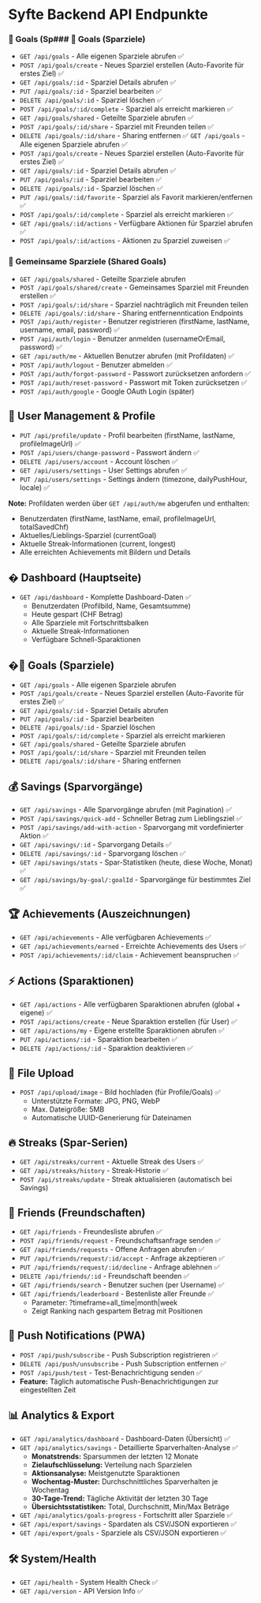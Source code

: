# Syfte Backend API Endpunkte

### 🎯 Goals (Sp### 🎯 Goals (Sparziele)
- `GET /api/goals` - Alle eigenen Sparziele abrufen ✅
- `POST /api/goals/create` - Neues Sparziel erstellen (Auto-Favorite für erstes Ziel) ✅
- `GET /api/goals/:id` - Sparziel Details abrufen ✅
- `PUT /api/goals/:id` - Sparziel bearbeiten ✅
- `DELETE /api/goals/:id` - Sparziel löschen ✅
- `POST /api/goals/:id/complete` - Sparziel als erreicht markieren ✅
- `GET /api/goals/shared` - Geteilte Sparziele abrufen ✅
- `POST /api/goals/:id/share` - Sparziel mit Freunden teilen ✅
- `DELETE /api/goals/:id/share` - Sharing entfernen ✅ `GET /api/goals` - Alle eigenen Sparziele abrufen ✅
- `POST /api/goals/create` - Neues Sparziel erstellen (Auto-Favorite für erstes Ziel) ✅
- `GET /api/goals/:id` - Sparziel Details abrufen ✅
- `PUT /api/goals/:id` - Sparziel bearbeiten ✅
- `DELETE /api/goals/:id` - Sparziel löschen ✅
- `PUT /api/goals/:id/favorite` - Sparziel als Favorit markieren/entfernen ✅
- `POST /api/goals/:id/complete` - Sparziel als erreicht markieren ✅
- `GET /api/goals/:id/actions` - Verfügbare Aktionen für Sparziel abrufen ✅
- `POST /api/goals/:id/actions` - Aktionen zu Sparziel zuweisen ✅

### 🤝 Gemeinsame Sparziele (Shared Goals)
- `GET /api/goals/shared` - Geteilte Sparziele abrufen
- `POST /api/goals/shared/create` - Gemeinsames Sparziel mit Freunden erstellen ✅
- `POST /api/goals/:id/share` - Sparziel nachträglich mit Freunden teilen
- `DELETE /api/goals/:id/share` - Sharing entfernenntication Endpoints
- `POST /api/auth/register` - Benutzer registrieren (firstName, lastName, username, email, password) ✅
- `POST /api/auth/login` - Benutzer anmelden (usernameOrEmail, password) ✅
- `GET /api/auth/me` - Aktuellen Benutzer abrufen (mit Profildaten) ✅
- `POST /api/auth/logout` - Benutzer abmelden ✅
- `POST /api/auth/forgot-password` - Passwort zurücksetzen anfordern ✅
- `POST /api/auth/reset-password` - Passwort mit Token zurücksetzen ✅
- `POST /api/auth/google` - Google OAuth Login (später)

## 👤 User Management & Profile
- `PUT /api/profile/update` - Profil bearbeiten (firstName, lastName, profileImageUrl) ✅
- `POST /api/users/change-password` - Passwort ändern ✅
- `DELETE /api/users/account` - Account löschen ✅
- `GET /api/users/settings` - User Settings abrufen ✅
- `PUT /api/users/settings` - Settings ändern (timezone, dailyPushHour, locale) ✅

**Note:** Profildaten werden über `GET /api/auth/me` abgerufen und enthalten:
- Benutzerdaten (firstName, lastName, email, profileImageUrl, totalSavedChf)
- Aktuelles/Lieblings-Sparziel (currentGoal)
- Aktuelle Streak-Informationen (current, longest)
- Alle erreichten Achievements mit Bildern und Details

## � Dashboard (Hauptseite)
- `GET /api/dashboard` - Komplette Dashboard-Daten ✅
  - Benutzerdaten (Profilbild, Name, Gesamtsumme)
  - Heute gespart (CHF Betrag)
  - Alle Sparziele mit Fortschrittsbalken
  - Aktuelle Streak-Informationen
  - Verfügbare Schnell-Sparaktionen

## �🎯 Goals (Sparziele)
- `GET /api/goals` - Alle eigenen Sparziele abrufen
- `POST /api/goals/create` - Neues Sparziel erstellen (Auto-Favorite für erstes Ziel) ✅
- `GET /api/goals/:id` - Sparziel Details abrufen
- `PUT /api/goals/:id` - Sparziel bearbeiten
- `DELETE /api/goals/:id` - Sparziel löschen
- `POST /api/goals/:id/complete` - Sparziel als erreicht markieren
- `GET /api/goals/shared` - Geteilte Sparziele abrufen
- `POST /api/goals/:id/share` - Sparziel mit Freunden teilen
- `DELETE /api/goals/:id/share` - Sharing entfernen

## 💰 Savings (Sparvorgänge)
- `GET /api/savings` - Alle Sparvorgänge abrufen (mit Pagination) ✅
- `POST /api/savings/quick-add` - Schneller Betrag zum Lieblingsziel ✅
- `POST /api/savings/add-with-action` - Sparvorgang mit vordefinierter Aktion ✅
- `GET /api/savings/:id` - Sparvorgang Details ✅
- `DELETE /api/savings/:id` - Sparvorgang löschen ✅
- `GET /api/savings/stats` - Spar-Statistiken (heute, diese Woche, Monat) ✅
- `GET /api/savings/by-goal/:goalId` - Sparvorgänge für bestimmtes Ziel ✅

## 🏆 Achievements (Auszeichnungen)
- `GET /api/achievements` - Alle verfügbaren Achievements ✅
- `GET /api/achievements/earned` - Erreichte Achievements des Users ✅
- `POST /api/achievements/:id/claim` - Achievement beanspruchen ✅

## ⚡ Actions (Sparaktionen)
- `GET /api/actions` - Alle verfügbaren Sparaktionen abrufen (global + eigene) ✅
- `POST /api/actions/create` - Neue Sparaktion erstellen (für User) ✅
- `GET /api/actions/my` - Eigene erstellte Sparaktionen abrufen ✅
- `PUT /api/actions/:id` - Sparaktion bearbeiten ✅
- `DELETE /api/actions/:id` - Sparaktion deaktivieren ✅

## 📁 File Upload
- `POST /api/upload/image` - Bild hochladen (für Profile/Goals) ✅
  - Unterstützte Formate: JPG, PNG, WebP
  - Max. Dateigröße: 5MB
  - Automatische UUID-Generierung für Dateinamen

## 🔥 Streaks (Spar-Serien)
- `GET /api/streaks/current` - Aktuelle Streak des Users ✅
- `GET /api/streaks/history` - Streak-Historie ✅
- `POST /api/streaks/update` - Streak aktualisieren (automatisch bei Savings)

## 👥 Friends (Freundschaften)
- `GET /api/friends` - Freundesliste abrufen ✅
- `POST /api/friends/request` - Freundschaftsanfrage senden ✅
- `GET /api/friends/requests` - Offene Anfragen abrufen ✅
- `PUT /api/friends/request/:id/accept` - Anfrage akzeptieren ✅
- `PUT /api/friends/request/:id/decline` - Anfrage ablehnen ✅
- `DELETE /api/friends/:id` - Freundschaft beenden ✅
- `GET /api/friends/search` - Benutzer suchen (per Username) ✅
- `GET /api/friends/leaderboard` - Bestenliste aller Freunde ✅
  - Parameter: ?timeframe=all_time|month|week
  - Zeigt Ranking nach gespartem Betrag mit Positionen

## 🔔 Push Notifications (PWA)
- `POST /api/push/subscribe` - Push Subscription registrieren ✅
- `DELETE /api/push/unsubscribe` - Push Subscription entfernen ✅
- `POST /api/push/test` - Test-Benachrichtigung senden ✅
- **Feature:** Täglich automatische Push-Benachrichtigungen zur eingestellten Zeit

## 📊 Analytics & Export
- `GET /api/analytics/dashboard` - Dashboard-Daten (Übersicht) ✅
- `GET /api/analytics/savings` - Detaillierte Sparverhalten-Analyse ✅
  - **Monatstrends:** Sparsummen der letzten 12 Monate
  - **Zielaufschlüsselung:** Verteilung nach Sparzielen
  - **Aktionsanalyse:** Meistgenutzte Sparaktionen
  - **Wochentag-Muster:** Durchschnittliches Sparverhalten je Wochentag
  - **30-Tage-Trend:** Tägliche Aktivität der letzten 30 Tage
  - **Übersichtsstatistiken:** Total, Durchschnitt, Min/Max Beträge
- `GET /api/analytics/goals-progress` - Fortschritt aller Sparziele ✅
- `GET /api/export/savings` - Spardaten als CSV/JSON exportieren ✅
- `GET /api/export/goals` - Sparziele als CSV/JSON exportieren ✅

## 🛠 System/Health
- `GET /api/health` - System Health Check ✅
- `GET /api/version` - API Version Info ✅